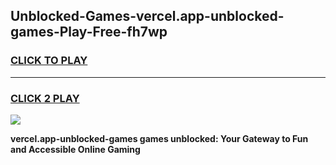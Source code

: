 
## Unblocked-Games-vercel.app-unblocked-games-Play-Free-fh7wp
<h3>
<a href="https://premium76.site?title=vercel.app-unblocked-games&ref=15A">CLICK TO PLAY</a></h3>
<hr>

<h3>
<a href="https://premium76.site?title=vercel.app-unblocked-games&ref=15A">CLICK 2 PLAY</a>
  
</h3>

<a href="https://premium76.site?title=vercel.app-unblocked-games&ref=15A"><img src="https://clearcache.store/games.png"></a>


**vercel.app-unblocked-games games unblocked: Your Gateway to Fun and Accessible Online Gaming**

